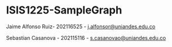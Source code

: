 # ISIS1225-SampleGraph
Jaime Alfonso Ruiz- 202116525 - j.alfonsor@uniandes.edu.co

Sebastian Casanova - 202115116 - s.casanovao@uniandes.edu.co